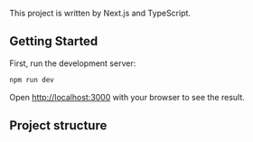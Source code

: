 This project is written by Next.js and TypeScript.

## Getting Started

First, run the development server:

```bash
npm run dev
```

Open [http://localhost:3000](http://localhost:3000) with your browser to see the result.

## Project structure